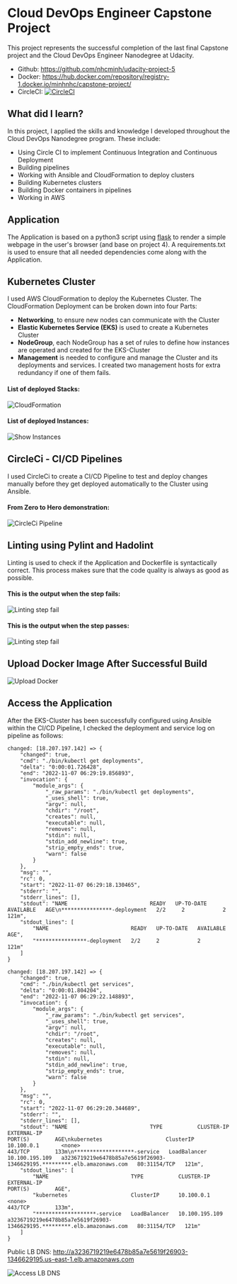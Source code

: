 # Cloud DevOps Engineer Capstone Project

This project represents the successful completion of the last final Capstone project and the Cloud DevOps Engineer Nanodegree at Udacity.
- Github: https://github.com/nhcminh/udacity-project-5
- Docker: https://hub.docker.com/repository/registry-1.docker.io/minhnhc/capstone-project/
- CircleCI: [![CircleCI](https://circleci.com/gh/circleci/circleci-docs.svg?style=svg)](https://circleci.com/gh/nhcminh/udacity-project-5)
## What did I learn?

In this project, I applied the skills and knowledge I developed throughout the Cloud DevOps Nanodegree program. These include:
- Using Circle CI to implement Continuous Integration and Continuous Deployment
- Building pipelines
- Working with Ansible and CloudFormation to deploy clusters
- Building Kubernetes clusters
- Building Docker containers in pipelines
- Working in AWS

## Application

The Application is based on a python3 script using <a target="_blank" href="https://flask.palletsprojects.com">flask</a> to render a simple webpage in the user's browser (and base on project 4).
A requirements.txt is used to ensure that all needed dependencies come along with the Application.

## Kubernetes Cluster

I used AWS CloudFormation to deploy the Kubernetes Cluster.
The CloudFormation Deployment can be broken down into four Parts:
- **Networking**, to ensure new nodes can communicate with the Cluster
- **Elastic Kubernetes Service (EKS)** is used to create a Kubernetes Cluster
- **NodeGroup**, each NodeGroup has a set of rules to define how instances are operated and created for the EKS-Cluster
- **Management** is needed to configure and manage the Cluster and its deployments and services. I created two management hosts for extra redundancy if one of them fails.

#### List of deployed Stacks:
![CloudFormation](./screenshots/cloud-formation-stack.png)

#### List of deployed Instances:
![Show Instances](./screenshots/ec2-instances.png)

## CircleCi - CI/CD Pipelines

I used CircleCi to create a CI/CD Pipeline to test and deploy changes manually before they get deployed automatically to the Cluster using Ansible.

#### From Zero to Hero demonstration:

![CircleCi Pipeline](./screenshots/pipeline.png)

## Linting using Pylint and Hadolint

Linting is used to check if the Application and Dockerfile is syntactically correct.
This process makes sure that the code quality is always as good as possible.

#### This is the output when the step fails:

![Linting step fail](./screenshots/lint-failed.png)


#### This is the output when the step passes:

![Linting step fail](./screenshots/lint-success.png)

## Upload Docker Image After Successful Build

![Upload Docker](./screenshots/docker-repo.png)

## Access the Application

After the EKS-Cluster has been successfully configured using Ansible within the CI/CD Pipeline, I checked the deployment and service log on pipeline as follows:

```
changed: [18.207.197.142] => {
    "changed": true,
    "cmd": "./bin/kubectl get deployments",
    "delta": "0:00:01.726428",
    "end": "2022-11-07 06:29:19.856893",
    "invocation": {
        "module_args": {
            "_raw_params": "./bin/kubectl get deployments",
            "_uses_shell": true,
            "argv": null,
            "chdir": "/root",
            "creates": null,
            "executable": null,
            "removes": null,
            "stdin": null,
            "stdin_add_newline": true,
            "strip_empty_ends": true,
            "warn": false
        }
    },
    "msg": "",
    "rc": 0,
    "start": "2022-11-07 06:29:18.130465",
    "stderr": "",
    "stderr_lines": [],
    "stdout": "NAME                          READY   UP-TO-DATE   AVAILABLE   AGE\n****************-deployment   2/2     2            2           121m",
    "stdout_lines": [
        "NAME                          READY   UP-TO-DATE   AVAILABLE   AGE",
        "****************-deployment   2/2     2            2           121m"
    ]
}

changed: [18.207.197.142] => {
    "changed": true,
    "cmd": "./bin/kubectl get services",
    "delta": "0:00:01.804204",
    "end": "2022-11-07 06:29:22.148893",
    "invocation": {
        "module_args": {
            "_raw_params": "./bin/kubectl get services",
            "_uses_shell": true,
            "argv": null,
            "chdir": "/root",
            "creates": null,
            "executable": null,
            "removes": null,
            "stdin": null,
            "stdin_add_newline": true,
            "strip_empty_ends": true,
            "warn": false
        }
    },
    "msg": "",
    "rc": 0,
    "start": "2022-11-07 06:29:20.344689",
    "stderr": "",
    "stderr_lines": [],
    "stdout": "NAME                          TYPE           CLUSTER-IP       EXTERNAL-IP                                                               PORT(S)        AGE\nkubernetes                    ClusterIP      10.100.0.1       <none>                                                                    443/TCP        133m\n*******************-service   LoadBalancer   10.100.195.109   a3236719219e6478b85a7e5619f26903-1346629195.*********.elb.amazonaws.com   80:31154/TCP   121m",
    "stdout_lines": [
        "NAME                          TYPE           CLUSTER-IP       EXTERNAL-IP                                                               PORT(S)        AGE",
        "kubernetes                    ClusterIP      10.100.0.1       <none>                                                                    443/TCP        133m",
        "*******************-service   LoadBalancer   10.100.195.109   a3236719219e6478b85a7e5619f26903-1346629195.*********.elb.amazonaws.com   80:31154/TCP   121m"
    ]
}
```

Public LB DNS: http://a3236719219e6478b85a7e5619f26903-1346629195.us-east-1.elb.amazonaws.com

![Access LB DNS](./screenshots/lb_dns.png)
